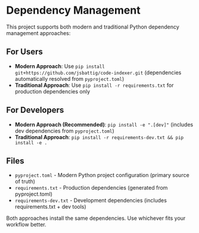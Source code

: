 # Dependency Management

This project supports both modern and traditional Python dependency management approaches:

## For Users

- **Modern Approach**: Use `pip install git+https://github.com/jsbattig/code-indexer.git` (dependencies automatically resolved from `pyproject.toml`)
- **Traditional Approach**: Use `pip install -r requirements.txt` for production dependencies only

## For Developers

- **Modern Approach (Recommended)**: `pip install -e ".[dev]"` (includes dev dependencies from `pyproject.toml`)
- **Traditional Approach**: `pip install -r requirements-dev.txt && pip install -e .`

## Files

- `pyproject.toml` - Modern Python project configuration (primary source of truth)
- `requirements.txt` - Production dependencies (generated from pyproject.toml)
- `requirements-dev.txt` - Development dependencies (includes requirements.txt + dev tools)

Both approaches install the same dependencies. Use whichever fits your workflow better.